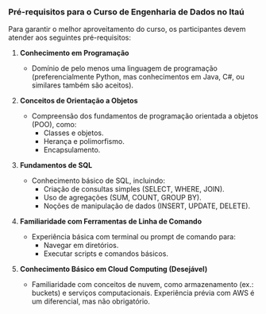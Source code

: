 ### **Pré-requisitos para o Curso de Engenharia de Dados no Itaú**

Para garantir o melhor aproveitamento do curso, os participantes devem atender aos seguintes pré-requisitos:

1. **Conhecimento em Programação**  
   - Domínio de pelo menos uma linguagem de programação (preferencialmente Python, mas conhecimentos em Java, C#, ou similares também são aceitos).

2. **Conceitos de Orientação a Objetos**  
   - Compreensão dos fundamentos de programação orientada a objetos (POO), como:
     - Classes e objetos.
     - Herança e polimorfismo.
     - Encapsulamento.

3. **Fundamentos de SQL**  
   - Conhecimento básico de SQL, incluindo:
     - Criação de consultas simples (SELECT, WHERE, JOIN).
     - Uso de agregações (SUM, COUNT, GROUP BY).
     - Noções de manipulação de dados (INSERT, UPDATE, DELETE).

4. **Familiaridade com Ferramentas de Linha de Comando**  
   - Experiência básica com terminal ou prompt de comando para:
     - Navegar em diretórios.
     - Executar scripts e comandos básicos.

5. **Conhecimento Básico em Cloud Computing (Desejável)**  
   - Familiaridade com conceitos de nuvem, como armazenamento (ex.: buckets) e serviços computacionais. Experiência prévia com AWS é um diferencial, mas não obrigatório.
